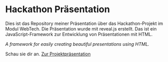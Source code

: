 # Hackathon Präsentation

Dies ist das Repository meiner Präsentation über das Hackathon-Projekt im Modul WebTech. Die Präsentation wurde mit reveal.js erstellt. Das ist ein JavaScript-Framework zur Entwicklung von Präsentationen mit HTML. 

*A framework for easily creating beautiful presentations using HTML.*

Schau sie dir an.
[Zur Projektpräsentation](https://frankie1996.github.io/Hackathon-Presentation/)
